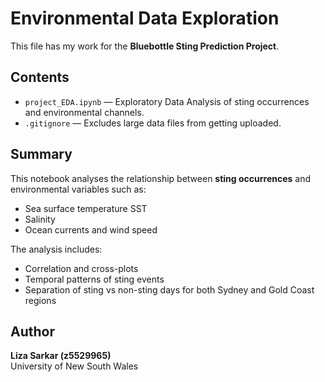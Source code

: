 # Environmental Data Exploration

This file has my work for the **Bluebottle Sting Prediction Project**.

## Contents
- `project_EDA.ipynb` — Exploratory Data Analysis of sting occurrences and environmental channels.
- `.gitignore` — Excludes large data files from getting uploaded.

## Summary
This notebook analyses the relationship between **sting occurrences** and environmental variables such as:
- Sea surface temperature SST  
- Salinity  
- Ocean currents and wind speed  

The analysis includes:
- Correlation and cross-plots  
- Temporal patterns of sting events  
- Separation of sting vs non-sting days for both Sydney and Gold Coast regions

## Author
**Liza Sarkar (z5529965)**  
University of New South Wales
